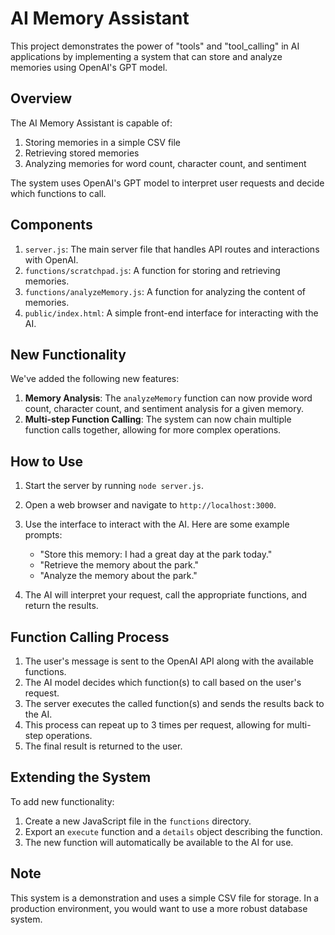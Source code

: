 # AI Memory Assistant

This project demonstrates the power of "tools" and "tool_calling" in AI applications by implementing a system that can store and analyze memories using OpenAI's GPT model.

## Overview

The AI Memory Assistant is capable of:
1. Storing memories in a simple CSV file
2. Retrieving stored memories
3. Analyzing memories for word count, character count, and sentiment

The system uses OpenAI's GPT model to interpret user requests and decide which functions to call.

## Components

1. `server.js`: The main server file that handles API routes and interactions with OpenAI.
2. `functions/scratchpad.js`: A function for storing and retrieving memories.
3. `functions/analyzeMemory.js`: A function for analyzing the content of memories.
4. `public/index.html`: A simple front-end interface for interacting with the AI.

## New Functionality

We've added the following new features:

1. **Memory Analysis**: The `analyzeMemory` function can now provide word count, character count, and sentiment analysis for a given memory.
2. **Multi-step Function Calling**: The system can now chain multiple function calls together, allowing for more complex operations.

## How to Use

1. Start the server by running `node server.js`.
2. Open a web browser and navigate to `http://localhost:3000`.
3. Use the interface to interact with the AI. Here are some example prompts:

   - "Store this memory: I had a great day at the park today."
   - "Retrieve the memory about the park."
   - "Analyze the memory about the park."

4. The AI will interpret your request, call the appropriate functions, and return the results.

## Function Calling Process

1. The user's message is sent to the OpenAI API along with the available functions.
2. The AI model decides which function(s) to call based on the user's request.
3. The server executes the called function(s) and sends the results back to the AI.
4. This process can repeat up to 3 times per request, allowing for multi-step operations.
5. The final result is returned to the user.

## Extending the System

To add new functionality:

1. Create a new JavaScript file in the `functions` directory.
2. Export an `execute` function and a `details` object describing the function.
3. The new function will automatically be available to the AI for use.

## Note

This system is a demonstration and uses a simple CSV file for storage. In a production environment, you would want to use a more robust database system.
